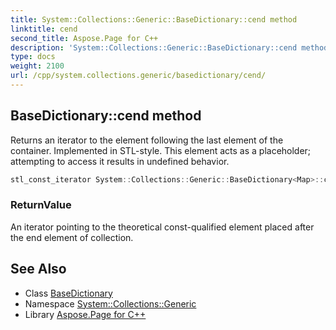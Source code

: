```yaml
---
title: System::Collections::Generic::BaseDictionary::cend method
linktitle: cend
second_title: Aspose.Page for C++
description: 'System::Collections::Generic::BaseDictionary::cend method. Returns an iterator to the element following the last element of the container. Implemented in STL-style. This element acts as a placeholder; attempting to access it results in undefined behavior in C++.'
type: docs
weight: 2100
url: /cpp/system.collections.generic/basedictionary/cend/
---
```

## BaseDictionary::cend method


Returns an iterator to the element following the last element of the container. Implemented in STL-style. This element acts as a placeholder; attempting to access it results in undefined behavior.

```cpp
stl_const_iterator System::Collections::Generic::BaseDictionary<Map>::cend() const noexcept
```


### ReturnValue

An iterator pointing to the theoretical const-qualified element placed after the end element of collection.

## See Also

* Class [BaseDictionary](../)
* Namespace [System::Collections::Generic](../../)
* Library [Aspose.Page for C++](../../../)
